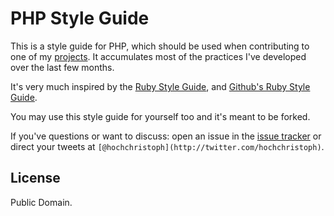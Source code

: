 # PHP Style Guide

This is a style guide for PHP, which should be used when contributing to
one of my [projects][]. It accumulates most of the practices I've
developed over the last few months.

It's very much inspired by the [Ruby Style Guide](https://github.com/bbatsov/ruby-style-guide),
and [Github's Ruby Style Guide](https://github.com/styleguide/ruby).

You may use this style guide for yourself too and it's meant to be
forked.

If you've questions or want to discuss: open an issue in the [issue
tracker](/CHH/php-styleguide/issues) or direct your tweets at
`[@hochchristoph](http://twitter.com/hochchristoph)`.

[projects]: https://github.com/CHH/

## License

Public Domain.
